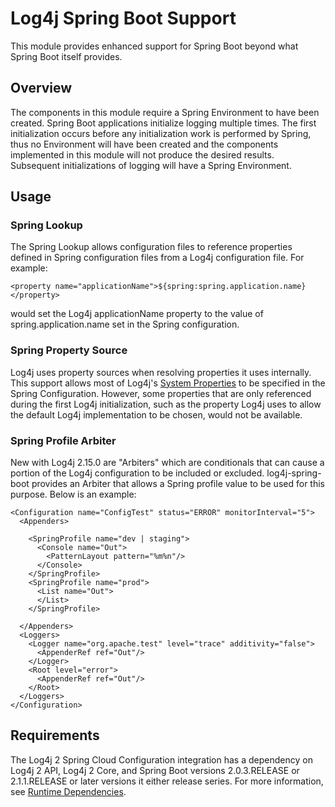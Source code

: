 <!-- vim: set syn=markdown : -->
<!--
    Licensed to the Apache Software Foundation (ASF) under one or more
    contributor license agreements.  See the NOTICE file distributed with
    this work for additional information regarding copyright ownership.
    The ASF licenses this file to You under the Apache License, Version 2.0
    (the "License"); you may not use this file except in compliance with
    the License.  You may obtain a copy of the License at

         http://www.apache.org/licenses/LICENSE-2.0

    Unless required by applicable law or agreed to in writing, software
    distributed under the License is distributed on an "AS IS" BASIS,
    WITHOUT WARRANTIES OR CONDITIONS OF ANY KIND, either express or implied.
    See the License for the specific language governing permissions and
    limitations under the License.
-->

# Log4j Spring Boot Support

This module provides enhanced support for Spring Boot beyond what Spring Boot itself provides. 

## Overview

The components in this module require a Spring Environment to have been created. Spring Boot 
applications initialize logging multiple times. The first initialization occurs before
any initialization work is performed by Spring, thus no Environment will have been created
and the components implemented in this module will not produce the desired results. Subsequent
initializations of logging will have a Spring Environment. 


## Usage

### Spring Lookup

The Spring Lookup allows configuration files to reference properties defined in Spring
configuration files from a Log4j configuration file. For example:

    <property name="applicationName">${spring:spring.application.name}</property>
    
would set the Log4j applicationName property to the value of spring.application.name set in the 
Spring configuration.     

### Spring Property Source

Log4j uses property sources when resolving properties it uses internally. This support allows
most of Log4j's [System Properties](manual/configuration.html#SystemProperties)
to be specified in the Spring Configuration. However, some properties that are only referenced
during the first Log4j initialization, such as the property Log4j uses to allow the default 
Log4j implementation to be chosen, would not be available.

### Spring Profile Arbiter

New with Log4j 2.15.0 are "Arbiters" which are conditionals that can cause a portion of the Log4j configuration to
be included or excluded. log4j-spring-boot provides an Arbiter that allows a Spring profile value to be used for
this purpose. Below is an example:
```
<Configuration name="ConfigTest" status="ERROR" monitorInterval="5">
  <Appenders>

    <SpringProfile name="dev | staging">
      <Console name="Out">
        <PatternLayout pattern="%m%n"/>
      </Console>
    </SpringProfile>
    <SpringProfile name="prod">
      <List name="Out">
      </List>
    </SpringProfile>

  </Appenders>
  <Loggers>
    <Logger name="org.apache.test" level="trace" additivity="false">
      <AppenderRef ref="Out"/>
    </Logger>
    <Root level="error">
      <AppenderRef ref="Out"/>
    </Root>
  </Loggers>
</Configuration>
```

## Requirements

The Log4j 2 Spring Cloud Configuration integration has a dependency on Log4j 2 API, Log4j 2 Core, and 
Spring Boot versions 2.0.3.RELEASE or 2.1.1.RELEASE or later versions it either release series.
For more information, see [Runtime Dependencies](runtime-dependencies.html).

